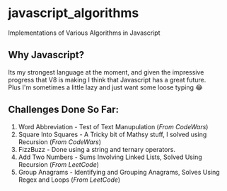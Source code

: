 # javascript_algorithms

Implementations of Various Algorithms in Javascript

## Why Javascript?

Its my strongest language at the moment, and given the impressive progress that V8 is making I think that Javascript has a great future.  
Plus I'm sometimes a little lazy and just want some loose typing 😂

## Challenges Done So Far:

1. Word Abbreviation - Test of Text Manupulation (_From CodeWars_)
2. Square Into Squares - A Tricky bit of Mathsy stuff, I solved using Recursion (_From CodeWars_)
3. FizzBuzz - Done using a string and ternary operators.
4. Add Two Numbers - Sums Involving Linked Lists, Solved Using Recursion (_From LeetCode_)
5. Group Anagrams - Identifying and Grouping Anagrams, Solves Using Regex and Loops (_From LeetCode_)
